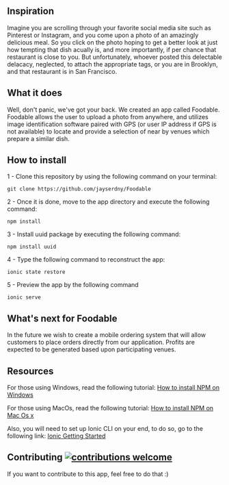 ## Inspiration  
Imagine you are scrolling through your favorite social media site such as Pinterest or Instagram, and you come upon a photo of an amazingly delicious meal. So you click on the photo hoping to get a better look at just how tempting that dish acually is, and more importantly, if per chance that restaurant is close to you. But unfortunately, whoever posted this delectable delacacy, neglected, to attach the appropriate tags, or you are in Brooklyn, and that restaurant is in San Francisco. 

## What it does   
Well, don't panic, we've got your back. We created an app called Foodable. Foodable allows the user to upload a photo from anywhere, and utilizes image identification software paired with GPS (or user IP address if GPS is not available) to locate and provide a selection of near by venues which prepare a similar dish. 

## How to install
1 - Clone this repository by using the following command on your terminal:
```
git clone https://github.com/jayserdny/Foodable
```
2 - Once it is done, move to the app directory and execute the following command:
```
npm install
```
3 - Install uuid package by executing the following command:
```
npm install uuid
```
4 - Type the following command to reconstruct the app:
```
ionic state restore
```
5 - Preview the app by the following command
```
ionic serve
```

## What's next for Foodable  
In the future we wish to create a mobile ordering system that will allow customers to place orders directly from our application. Profits are expected to be generated based upon participating venues.

## Resources
For those using Windows, read the following tutorial: [How to install NPM on Windows](http://blog.teamtreehouse.com/install-node-js-npm-windows)

For those using MacOs, read the following tutorial: [How to install NPM on Mac Os x](http://blog.teamtreehouse.com/install-node-js-npm-mac)

Also, you will need to set up Ionic CLI on your end, to do so, go to the following link: [Ionic Getting Started](http://ionicframework.com/getting-started/)

## Contributing [![contributions welcome](https://img.shields.io/badge/contributions-welcome-brightgreen.svg?style=flat)](https://github.com/jayserdny/Foodable/issues) 

If you want to contribute to this app, feel free to do that :)

